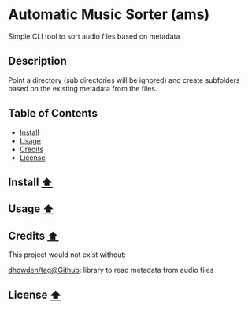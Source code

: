 # Automatic Music Sorter (ams)

Simple CLI tool to sort audio files based on metadata

## Description

Point a directory (sub directories will be ignored) and create subfolders based on the existing metadata from the files.

## Table of Contents <a id="toc"></a>

- [Install](#install)
- [Usage](#usage)
- [Credits](#credits)
- [License](#license)

<a id="install"></a>

## Install [:arrow_up:](#toc)

<a id="usage"></a>

## Usage [:arrow_up:](#toc)

<a id="credits"></a>

## Credits [:arrow_up:](#toc)

This project would not exist without:

[dhowden/tag@Github](https://github.com/dhowden/tag): library to read metadata from audio files

<a id="license"></a>

## License [:arrow_up:](#toc)
